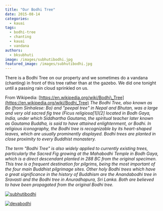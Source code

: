 ```yaml
---
title: "Our Bodhi Tree"
date: 2015-08-14
categories: 
  - kauai
tags: 
  - bodhi-tree
  - chanting
  - kauai
  - vandana
authors: 
  - bksubhuti
image: /images/subhutibodhi.jpg
featured_image: /images/subhutibodhi.jpg
---
```


There is a Bodhi Tree on our property and we sometimes do a vandana (chanting) in front of this tree rather than at the gazebo. We did one tonight until a passing rain cloud sprinkled on us.

From Wikipedia: [https://en.wikipedia.org/wiki/Bodhi\_Tree](https://en.wikipedia.org/wiki/Bodhi_Tree) _The Bodhi Tree, also known as Bo (from Sinhalese: Bo) and "peepal tree" in Nepal and Bhutan, was a large and very old sacred fig tree (Ficus religiosa\[1\])\[2\] located in Bodh Gaya, India, under which Siddhartha Gautama, the spiritual teacher later known as Gautama Buddha, is said to have attained enlightenment, or Bodhi. In religious iconography, the Bodhi tree is recognizable by its heart-shaped leaves, which are usually prominently displayed. Bodhi trees are planted in close proximity to every Buddhist monastery._

_The term "Bodhi Tree" is also widely applied to currently existing trees, particularly the Sacred Fig growing at the Mahabodhi Temple in Bodh Gaya, which is a direct descendant planted in 288 BC from the original specimen. This tree is a frequent destination for pilgrims, being the most important of the four main Buddhist pilgrimage sites. Other holy Bodhi trees which have a great significance in the history of Buddhism are the Anandabodhi tree in Sravasti and the Bodhi tree in Anuradhapura, Sri Lanka. Both are believed to have been propagated from the original Bodhi tree._

[![subhutibodhi](/images/subhutibodhi.jpg)](/images/2015/08/subhutibodhi.jpg)

[![devabodhi](/images/devabodhi.jpg)](/images/2015/08/devabodhi.jpg)